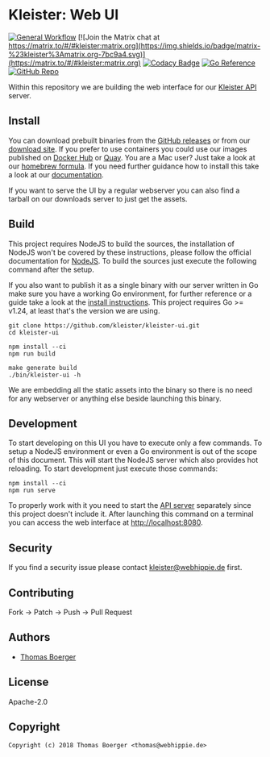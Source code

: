 # Kleister: Web UI

[![General Workflow](https://github.com/kleister/kleister-ui/actions/workflows/general.yml/badge.svg)](https://github.com/kleister/kleister-ui/actions/workflows/general.yml) [![Join the Matrix chat at https://matrix.to/#/#kleister:matrix.org](https://img.shields.io/badge/matrix-%23kleister%3Amatrix.org-7bc9a4.svg)](https://matrix.to/#/#kleister:matrix.org) [![Codacy Badge](https://app.codacy.com/project/badge/Grade/3bd77abf377e4796b9323062236390dd)](https://app.codacy.com/gh/kleister/kleister-ui/dashboard?utm_source=gh&utm_medium=referral&utm_content=&utm_campaign=Badge_grade) [![Go Reference](https://pkg.go.dev/badge/github.com/kleister/kleister-ui.svg)](https://pkg.go.dev/github.com/kleister/kleister-ui) [![GitHub Repo](https://img.shields.io/badge/github-repo-yellowgreen)](https://github.com/kleister/kleister-ui)

Within this repository we are building the web interface for our
[Kleister API][api] server.

## Install

You can download prebuilt binaries from the [GitHub releases][releases] or from
our [download site][downloads]. If you prefer to use containers you could use
our images published on [Docker Hub][dockerhub] or [Quay][quay]. You are a Mac
user? Just take a look at our [homebrew formula][homebrew]. If you need further
guidance how to install this take a look at our [documentation][docs].

If you want to serve the UI by a regular webserver you can also find a tarball
on our downloads server to just get the assets.

## Build

This project requires NodeJS to build the sources, the installation of NodeJS
won't be covered by these instructions, please follow the official documentation
for [NodeJS][nodejs]. To build the sources just execute the following command
after the setup.

If you also want to publish it as a single binary with our server written in Go
make sure you have a working Go environment, for further reference or a guide
take a look at the [install instructions][golang]. This project requires
Go >= v1.24, at least that's the version we are using.

```console
git clone https://github.com/kleister/kleister-ui.git
cd kleister-ui

npm install --ci
npm run build

make generate build
./bin/kleister-ui -h
```

We are embedding all the static assets into the binary so there is no need for
any webserver or anything else beside launching this binary.

## Development

To start developing on this UI you have to execute only a few commands. To setup
a NodeJS environment or even a Go environment is out of the scope of this
document. This will start the NodeJS server which also provides hot reloading.
To start development just execute those commands:

```console
npm install --ci
npm run serve
```

To properly work with it you need to start the [API server][api] separately
since this project doesn't include it. After launching this command on a
terminal you can access the web interface at [http://localhost:8080](http://localhost:8080).

## Security

If you find a security issue please contact
[kleister@webhippie.de](mailto:kleister@webhippie.de) first.

## Contributing

Fork -> Patch -> Push -> Pull Request

## Authors

-   [Thomas Boerger](https://github.com/tboerger)

## License

Apache-2.0

## Copyright

```console
Copyright (c) 2018 Thomas Boerger <thomas@webhippie.de>
```

[api]: https://github.com/kleister/kleister-api
[docs]: https://kleister.eu
[releases]: https://github.com/kleister/kleister-ui/releases
[downloads]: http://dl.kleister.eu/ui
[dockerhub]: https://hub.docker.com/r/kleister/kleister-ui/tags/
[quay]: https://quay.io/repository/kleister/kleister-ui?tab=tags
[homebrew]: https://github.com/kleister/homebrew-kleister
[nodejs]: https://nodejs.org/en/download/package-manager/
[golang]: http://golang.org/doc/install.html
